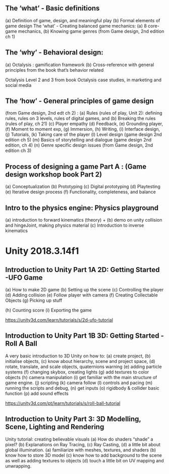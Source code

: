 ## The ‘what’ - Basic definitions
(a) Definition of game, design, and meaningful play
(b) Formal elements of game design
The ‘what’ - Creating balanced game mechanics:
(a) 8 core-game mechanics,
(b) Knowing game genres (from Game design, 2nd
edition ch 1)

## The ‘why’ - Behavioral design:
(a) Octalysis : gamification framework
(b) Cross-reference with general principles from the
book that’s behavior related

Octalysis Level 2 and 3 from book
Octalysis case studies, in marketing and social media

## The ‘how’ - General principles of game design
(from Game design, 2nd edt ch 2) :
(a) Rules (rules of play, Unit 2): defining rules, rules
on 3 levels, rules of digital games, and
(b) Breaking the rules (rules of play, ch 21)
(c) Player empathy
(d) Feedback,
(e) Grounding player,
(f) Moment to moment exp,
(g) Immersion,
(h) Writing,
(i) Interface design,
(j) Tutorials,
(k) Taking care of the player
(l) Level design (game design 2nd edition ch 5)
(m) Basics of storytelling and dialogue (game design
2nd edition, ch 4)
(n) Genre specific design issues (from Game design,
2nd edition ch 3)

## Process of designing a game Part A : (Game design workshop book Part 2)
(a) Conceptualization
(b) Prototyping
(c) Digital prototyping
(d) Playtesting
(e) Iterative design process
(f) Functionality, completeness, and balance

## Intro to the physics engine: Physics playground
(a) introduction to forward kinematics (theory) +
(b) demo on unity collision and hingeJoint, making
physics material
(c) Introduction to inverse kinematics

# Unity 2018.3.14f1

## Introduction to Unity Part 1A 2D: Getting Started -UFO Game
(a) How to make 2D game
(b) Setting up the scene
(c) Controlling the player
(d) Adding collision
(e) Follow player with camera
(f) Creating Collectable Objects
(g) Picking up stuff

(h) Counting score
(i) Exporting the game

https://unity3d.com/learn/tutorials/s/2d-ufo-tutorial

## Introduction to Unity Part 1B 3D: Getting Started -Roll A Ball
A very basic introduction to 3D Unity on how to:
(a) create project,
(b) initialise objects,
(c) know about hierarchy, scene and project space,
(d) rotate, translate, and scale objects, quaternions
warning
(e) adding particle systems
(f) changing skybox, creating lights
(g) add textures to color objects
(h) camera manipulation
(i) get familiar with the main structure of game
engine.
(j) scripting
(k) camera follow
(l) controls and pacing
(m) running the scripts and debug,
(n) get inputs
(o) rigidbody & collider basic function
(p) add sound effects

https://unity3d.com/pt/learn/tutorials/s/roll-ball-tutorial

## Introduction to Unity Part 3: 3D Modelling, Scene, Lighting and Rendering
Unity tutorial: creating believable visuals
(a) How do shaders “shade” a pixel?
(b) Explanations on Ray Tracing,
(c) Ray Casting,
(d) a little bit about global illumination.
(a) familiarize with meshes, textures, and shaders
(b) know how to store 3D model
(c) know how to add background to the scene as
well as adding textures to objects
(d) touch a little bit on UV mapping and unwrapping. 
